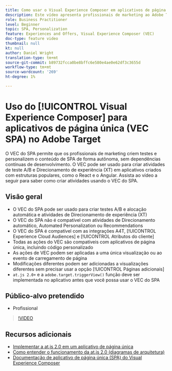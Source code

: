 ```yaml
---
title: Como usar o Visual Experience Composer em aplicativos de página única (VEC SPA)
description: Este vídeo apresenta profissionais de marketing ao Adobe Target Visual Experience Composer para aplicativos de página única (VEC SPA). Assista a este vídeo para saber como criar atividades usando o VEC do SPA.
role: Business Practitioner
level: Beginner
topic: SPA, Personalization
feature: Experiences and Offers, Visual Experience Composer (VEC)
doc-type: feature video
thumbnail: null
kt: null
author: Daniel Wright
translation-type: tm+mt
source-git-commit: b89732fcca0be8bffc6e580e4ae0e62df3c3655d
workflow-type: tm+mt
source-wordcount: '269'
ht-degree: 1%

---
```



# Uso do [!UICONTROL Visual Experience Composer] para aplicativos de página única (VEC SPA) no Adobe Target

O VEC do SPA permite que os profissionais de marketing criem testes e personalizem o conteúdo de SPA de forma autônoma, sem dependências contínuas de desenvolvimento. O VEC pode ser usado para criar atividades de teste A/B e Direcionamento de experiência (XT) em aplicativos criados com estruturas populares, como o React e o Angular. Assista ao vídeo a seguir para saber como criar atividades usando o VEC do SPA.

## Visão geral

* O VEC do SPA pode ser usado para criar testes A/B e alocação automática e atividades de Direcionamento de experiência (XT)
* O VEC do SPA não é compatível com atividades de Direcionamento automático, Automated Personalization ou Recommendations
* O VEC do SPA é compatível com as integrações A4T, [!UICONTROL Experience Cloud Audiences] e [!UICONTROL Atributos do cliente]
* Todas as ações do VEC são compatíveis com aplicativos de página única, incluindo código personalizado
* As ações de VEC podem ser aplicadas a uma única visualização ou ao evento de carregamento de página
* Modificações diferentes podem ser adicionadas a visualizações diferentes sem precisar usar a opção [!UICONTROL Páginas adicionais]
* `at.js 2.0+` e a  `adobe.target.triggerView()` função deve ser implementada no aplicativo antes que você possa usar o VEC do SPA

## Público-alvo pretendido

* Profissional

>[!VIDEO](https://video.tv.adobe.com/v/26249?quality=12)


## Recursos adicionais

* [Implementar a at.js 2.0 em um aplicativo de página única](../implementation/implement-atjs-20-in-a-single-page-application.md)
* [Como entender o funcionamento da at.js 2.0 (diagramas de arquitetura)](../implementation/understanding-how-atjs-20-works.md)
* [Documentação de aplicativo de página única (SPA) do Visual Experience Composer](https://docs.adobe.com/help/en/target/using/experiences/spa-visual-experience-composer.html)